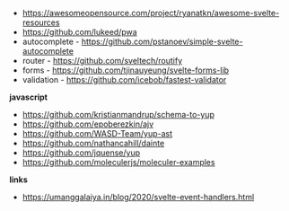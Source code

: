 - https://awesomeopensource.com/project/ryanatkn/awesome-svelte-resources
- https://github.com/lukeed/pwa
- autocomplete - https://github.com/pstanoev/simple-svelte-autocomplete
- router - https://github.com/sveltech/routify
- forms - https://github.com/tjinauyeung/svelte-forms-lib
- validation - https://github.com/icebob/fastest-validator

**javascript**

- https://github.com/kristianmandrup/schema-to-yup
- https://github.com/epoberezkin/ajv
- https://github.com/WASD-Team/yup-ast
- https://github.com/nathancahill/dainte
- https://github.com/jquense/yup
- https://github.com/moleculerjs/moleculer-examples

**links**

- https://umanggalaiya.in/blog/2020/svelte-event-handlers.html
